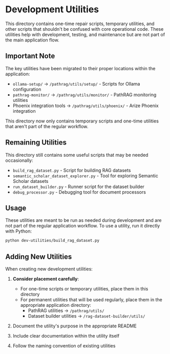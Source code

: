 # Development Utilities

This directory contains one-time repair scripts, temporary utilities, and other scripts that shouldn't be confused with core operational code. These utilities help with development, testing, and maintenance but are not part of the main application flow.

## Important Note

The key utilities have been migrated to their proper locations within the application:

- `ollama-setup/` → `/pathrag/utils/setup/` - Scripts for Ollama configuration
- `pathrag-monitor/` → `/pathrag/utils/monitor/` - PathRAG monitoring utilities
- Phoenix integration tools → `/pathrag/utils/phoenix/` - Arize Phoenix integration

This directory now only contains temporary scripts and one-time utilities that aren't part of the regular workflow.

## Remaining Utilities

This directory still contains some useful scripts that may be needed occasionally:

- `build_rag_dataset.py` - Script for building RAG datasets
- `semantic_scholar_dataset_explorer.py` - Tool for exploring Semantic Scholar datasets
- `run_dataset_builder.py` - Runner script for the dataset builder
- `debug_processor.py` - Debugging tool for document processors

## Usage

These utilities are meant to be run as needed during development and are not part of the regular application workflow. To use a utility, run it directly with Python:

```bash
python dev-utilities/build_rag_dataset.py
```

## Adding New Utilities

When creating new development utilities:

1. **Consider placement carefully**: 
   - For one-time scripts or temporary utilities, place them in this directory
   - For permanent utilities that will be used regularly, place them in the appropriate application directory:
     - PathRAG utilities → `/pathrag/utils/`
     - Dataset builder utilities → `/rag-dataset-builder/utils/`

2. Document the utility's purpose in the appropriate README
3. Include clear documentation within the utility itself
4. Follow the naming convention of existing utilities
